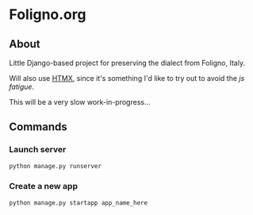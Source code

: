 # Foligno.org
## About
Little Django-based project for preserving the dialect from Foligno, Italy.

Will also use [HTMX](https://htmx.org/), since it's something I'd like to try out to avoid the _js fatigue_.

This will be a very slow work-in-progress...

## Commands
### Launch server
```python
python manage.py runserver
```
### Create a new app
```python
python manage.py startapp app_name_here
```
